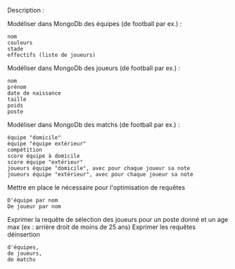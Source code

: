 Description :
 
Modéliser dans MongoDb des équipes (de football par ex.) :

    nom
    couleurs
    stade
    effectifs (liste de joueurs)

Modéliser dans MongoDb des joueurs (de football par ex.) :

    nom
    prénom
    date de naissance
    taille
    poids
    poste

Modéliser dans MongoDb des matchs (de football par ex.) :

    équipe "domicile"
    équipe "équipe extérieur"
    compétition
    score équipe à domicile 
    score équipe "extérieur"
    joueurs équipe "domicile", avec pour chaque joueur sa note
    joueurs équipe "extérieur", avec pour chaque joueur sa note

Mettre en place le nécessaire pour l'optimisation de requêtes

    D'équipe par nom
    De joueur par nom

Exprimer la requête de sélection des joueurs pour un poste donné et un age max (ex : arrière droit de moins de 25 ans)
Exprimer les requêtes déinsertion

    d'équipes,
    de joueurs,
    de matchs

